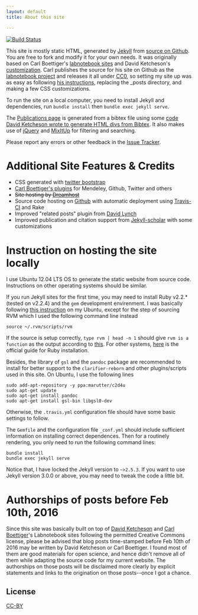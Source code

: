 ```yaml
---
layout: default
title: About this site

---
```


[![Build Status](https://travis-ci.org/i2000s/i2000s.github.io.svg?branch=dev)](https://travis-ci.org/i2000s/i2000s.github.io)

This site is mostly static HTML, generated by [Jekyll](https://github.com/mojombo/jekyll)
from [source on Github](https://github.com/i2000s/i2000s.github.io).  You are free
to fork and modify it for your own needs.
It was originally based on Carl Boettiger's
[labnotebook sites](http://carlboettiger.info) and David Ketcheson's [customization](http://davidketcheson.info).
Carl publishes the source for his site on Github as the
[labnotebook project](http://github.com/cboettig/labnotebook) and
releases it all under [CC0](http://creativecommons.org/publicdomain/zero/1.0/),
so setting my site up was as easy as following
[his instructions](http://www.carlboettiger.info/README.html),
replacing the \_posts directory, and making a few CSS customizations.

To run the site on a local computer, you need to install Jekyll and
dependencies, run `bundle install` then `bundle exec jekyll serve`.

The [Publications page](publications.html) is generated from a bibtex file
using some [code David Ketcheson wrote to generate HTML divs from Bibtex](https://github.com/ketch/tex2_rst_html).
It also makes use of [jQuery](https://github.com/ketch/tex2_rst_html) and
[MixItUp](https://mixitup.kunkalabs.com/) for filtering and searching.

Please report any errors or other feedback in the [Issue Tracker](https://github.com/i2000s/i2000s.github.io/issues).

Additional Site Features & Credits
==================================
* CSS generated with [twitter bootstrap](http://twitter.github.com/bootstrap/)
* [Carl Boettiger's plugins](https://github.com/cboettig/jekyll-labnotebook-plugins) for Mendeley, Github, Twitter and others
* ~~Site hosting by [Dreamhost](http://dreamhost.org)~~
* Source code hosting on [Github](https://github.com/ketch/labnotebook) with automatic deployment using [Travis-CI](http://travis-ci.org) and Rake
* Improved "related posts" plugin from [David Lynch](https://github.com/kemayo/davidlynch.org/blob/master/_plugins/related_posts.rb)
* Improved publication and citation support from [Jekyll-scholar](https://github.com/inukshuk/jekyll-scholar) with some customizations

Instruction on hosting the site locally
=======================================
I use Ubuntu 12.04 LTS OS to generate the static website from source code.
Instructions on other operating systems should be similar.

If you run Jekyll sites for the first time, you may need to install Ruby v2.2.* (tested on v2.2.4) and the `gem` development envirenment.
I was basically following [this instruction](http://tecadmin.net/install-ruby-on-rails-on-ubuntu/) on my Ubuntu,
except for the step of sourcing RVM which I used the following command line instead  
```
source ~/.rvm/scripts/rvm
```
If the source is setup correctly, `type rvm | head -n 1` should give `rvm is a function` as the output according to [this](https://rvm.io/rvm/install).
For other systems, [here](https://www.ruby-lang.org/en/documentation/installation/) is the official guide for Ruby installation.

Besides, the library of `gsl` and the `pandoc` package are recommended to install for better support to the `clarifier-reborn` and other plugins/scripts used in this site.
On Ubuntu, I use the following lines
```
sudo add-apt-repository -y ppa:marutter/c2d4u
sudo apt-get update
sudo apt-get install pandoc
sudo apt-get install gsl-bin libgsl0-dev
```
Otherwise, the `.travis.yml` configuration file should have some basic settings to follow.

The `Gemfile` and the configuration file `_conf.yml` should include sufficient information on installing correct dependences.
Then for a routinely rendering, you only need to run the following command lines:
```
bundle install
bundle exec jekyll serve
```
Notice that, I have locked the Jekyll version to `~>2.5.3`.
If you want to use Jekyll version 3.0.0 or above, you may need to tweak the code a little bit.

Authorships of posts before Feb 10th, 2016
=========================================
Since this site was basically built on top of [David Ketcheson](http://davidketcheson.info) and [Carl Boettiger](http://carlboettiger.info)'s Labnotebook sites following the permitted Creative Commons license, please be advised that blog posts time-stamped before Feb 10th of 2016 may be written by David Ketcheson or Carl Boettiger.
I found most of them are good materials for open science, and hence didn't remove all of them while adapting the source code for my current website.
The authorships on those posts will be disclaimed more clearly by explicit statements and links to the origination on those posts--once I got a chance.


License
-------

[CC-BY](https://creativecommons.org/licenses/by/4.0/)
